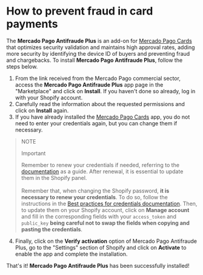 # How to prevent fraud in card payments

The **Mercado Pago Antifraude Plus** is an add-on for [Mercado Pago Cards](/developers/en/docs/shopify/integration-configuration/checkout-cards) that optimizes security validation and maintains high approval rates, adding more security by identifying the device ID of buyers and preventing fraud and chargebacks.
To install **Mercado Pago Antifraude Plus**, follow the steps below.
1. From the link received from the Mercado Pago commercial sector, access the **Mercado Pago Antifraude Plus** app page in the "Marketplace" and click on **Install**. If you haven't done so already, log in with your Shopify account.
2. Carefully read the information about the requested permissions and click on **Install** again.
3. If you have already installed the [Mercado Pago Cards](/developers/en/docs/shopify/integration-configuration/checkout-cards) app, you do not need to enter your credentials again, but you can change them if necessary.

> NOTE
>
> Important
> 
> Remember to renew your credentials if needed, referring to the [documentation](/developers/en/docs/shopify/best-practices/credentials-best-practices/secure-credentials)  as a guide. After renewal, it is essential to update them in the Shopify panel. 
> <br><br>
> Remember that, when changing the Shopify password, **it is necessary to renew your credentials**.  To do so,  follow the instructions in the [Best practices for credentials documentation](/developers/en/docs/shopify/best-practices/credentials-best-practices/secure-credentials). Then, to update them on your Shopify account,  click on **Manage account** and fill in the corresponding fields with your `access_token` and `public_key` **being careful not to swap the fields when copying and pasting the credentials**.

4. Finally, click on the **Verify activation** option of Mercado Pago Antifraude Plus, go to the "Settings" section of Shopify and click on **Activate** to enable the app and complete the installation.

That's it! **Mercado Pago Antifraude Plus** has been successfully installed!